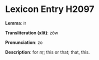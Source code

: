 # Lexicon Entry H2097

**Lemma**: זוֹ

**Transliteration (xlit)**: zôw

**Pronunciation**: zo

**Description**:
for זֶה; this or that; that, this.

